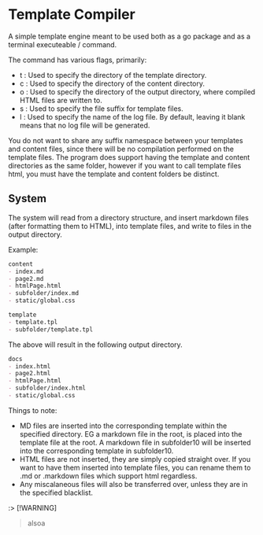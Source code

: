 # Template Compiler

A simple template engine meant to be used both as a go package and as a terminal executeable / command.

The command has various flags, primarily:

- t : Used to specify the directory of the template directory.
- c : Used to specify the directory of the content directory.
- o : Used to specify the directory of the output directory, where compiled HTML files are written to.
- s : Used to specify the file suffix for template files.
- l : Used to specify the name of the log file. By default, leaving it blank means that no log file will be generated.

You do not want to share any suffix namespace between your templates and content files, since there will be no compilation performed on the template files. The program does support having the template and content directories as the same folder, however if you want to call template files html, you must have the template and content folders be distinct.

## System

The system will read from a directory structure, and insert markdown files (after formatting them to HTML), into template files, and write to files in the output directory.

Example:

~~~markdown
content
- index.md
- page2.md
- htmlPage.html
- subfolder/index.md 
- static/global.css

template
- template.tpl
- subfolder/template.tpl
~~~

The above will result in the following output directory.

~~~markdown
docs 
- index.html
- page2.html
- htmlPage.html
- subfolder/index.html
- static/global.css
~~~

Things to note:

- MD files are inserted into the corresponding template within the specified directory. EG a markdown file in the root, is placed into the template file at the root. A markdown file in subfolder10 will be inserted into the corresponding template in subfolder10.
- HTML files are not inserted, they are simply copied straight over. If you want to have them inserted into template files, you can rename them to .md or .markdown files which support html regardless.
- Any miscalaneous files will also be transferred over, unless they are in the specified blacklist.

:> [!WARNING]
> alsoa
